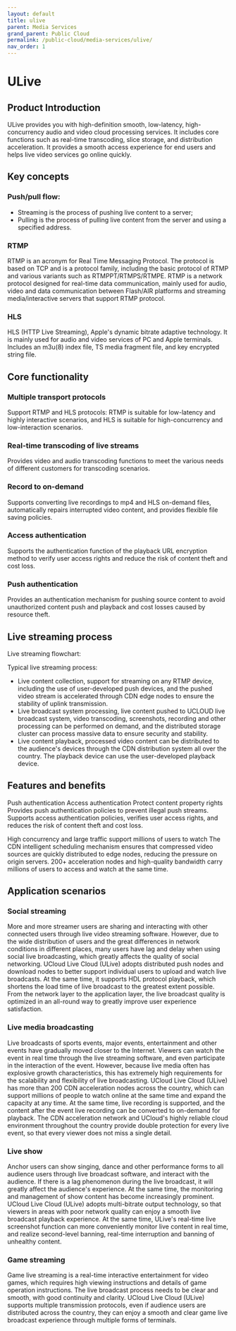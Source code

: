 ```yaml
---
layout: default
title: ulive
parent: Media Services
grand_parent: Public Cloud
permalink: /public-cloud/media-services/ulive/
nav_order: 1
---
```

# ULive
## Product Introduction
ULive provides you with high-definition smooth, low-latency, high-concurrency audio and video cloud processing services. It includes core functions such as real-time transcoding, slice storage, and distribution acceleration. It provides a smooth access experience for end users and helps live video services go online quickly.
## Key concepts
### Push/pull flow:
- Streaming is the process of pushing live content to a server;
- Pulling is the process of pulling live content from the server and using a specified address.
### RTMP
RTMP is an acronym for Real Time Messaging Protocol. The protocol is based on TCP and is a protocol family, including the basic protocol of RTMP and various variants such as RTMPPT/RTMPS/RTMPE. RTMP is a network protocol designed for real-time data communication, mainly used for audio, video and data communication between Flash/AIR platforms and streaming media/interactive servers that support RTMP protocol.
### HLS
HLS (HTTP Live Streaming), Apple's dynamic bitrate adaptive technology. It is mainly used for audio and video services of PC and Apple terminals. Includes an m3u(8) index file, TS media fragment file, and key encrypted string file.
## Core functionality
### Multiple transport protocols
Support RTMP and HLS protocols: RTMP is suitable for low-latency and highly interactive scenarios, and HLS is suitable for high-concurrency and low-interaction scenarios.
### Real-time transcoding of live streams
Provides video and audio transcoding functions to meet the various needs of different customers for transcoding scenarios.
### Record to on-demand
Supports converting live recordings to mp4 and HLS on-demand files, automatically repairs interrupted video content, and provides flexible file saving policies.
### Access authentication
Supports the authentication function of the playback URL encryption method to verify user access rights and reduce the risk of content theft and cost loss.
### Push authentication
Provides an authentication mechanism for pushing source content to avoid unauthorized content push and playback and cost losses caused by resource theft.

## Live streaming process
Live streaming flowchart:

Typical live streaming process: 

- Live content collection, support for streaming on any RTMP device, including the use of user-developed push devices, and the pushed video stream is accelerated through CDN edge nodes to ensure the stability of uplink transmission.
- Live broadcast system processing, live content pushed to UCLOUD live broadcast system, video transcoding, screenshots, recording and other processing can be performed on demand, and the distributed storage cluster can process massive data to ensure security and stability.
- Live content playback, processed video content can be distributed to the audience's devices through the CDN distribution system all over the country. The playback device can use the user-developed playback device.

## Features and benefits
Push authentication Access authentication Protect content property rights
Provides push authentication policies to prevent illegal push streams. Supports access authentication policies, verifies user access rights, and reduces the risk of content theft and cost loss.

High concurrency and large traffic support millions of users to watch
The CDN intelligent scheduling mechanism ensures that compressed video sources are quickly distributed to edge nodes, reducing the pressure on origin servers. 200+ acceleration nodes and high-quality bandwidth carry millions of users to access and watch at the same time.

## Application scenarios
### Social streaming
More and more streamer users are sharing and interacting with other connected users through live video streaming software. However, due to the wide distribution of users and the great differences in network conditions in different places, many users have lag and delay when using social live broadcasting, which greatly affects the quality of social networking. UCloud Live Cloud (ULive) adopts distributed push nodes and download nodes to better support individual users to upload and watch live broadcasts. At the same time, it supports HDL protocol playback, which shortens the load time of live broadcast to the greatest extent possible. From the network layer to the application layer, the live broadcast quality is optimized in an all-round way to greatly improve user experience satisfaction.
### Live media broadcasting
Live broadcasts of sports events, major events, entertainment and other events have gradually moved closer to the Internet. Viewers can watch the event in real time through the live streaming software, and even participate in the interaction of the event. However, because live media often has explosive growth characteristics, this has extremely high requirements for the scalability and flexibility of live broadcasting. UCloud Live Cloud (ULive) has more than 200 CDN acceleration nodes across the country, which can support millions of people to watch online at the same time and expand the capacity at any time. At the same time, live recording is supported, and the content after the event live recording can be converted to on-demand for playback. The CDN acceleration network and UCloud's highly reliable cloud environment throughout the country provide double protection for every live event, so that every viewer does not miss a single detail.
### Live show
Anchor users can show singing, dance and other performance forms to all audience users through live broadcast software, and interact with the audience. If there is a lag phenomenon during the live broadcast, it will greatly affect the audience's experience. At the same time, the monitoring and management of show content has become increasingly prominent. UCloud Live Cloud (ULive) adopts multi-bitrate output technology, so that viewers in areas with poor network quality can enjoy a smooth live broadcast playback experience. At the same time, ULive's real-time live screenshot function can more conveniently monitor live content in real time, and realize second-level banning, real-time interruption and banning of unhealthy content.
### Game streaming
Game live streaming is a real-time interactive entertainment for video games, which requires high viewing instructions and details of game operation instructions. The live broadcast process needs to be clear and smooth, with good continuity and clarity. UCloud Live Cloud (ULive) supports multiple transmission protocols, even if audience users are distributed across the country, they can enjoy a smooth and clear game live broadcast experience through multiple forms of terminals.